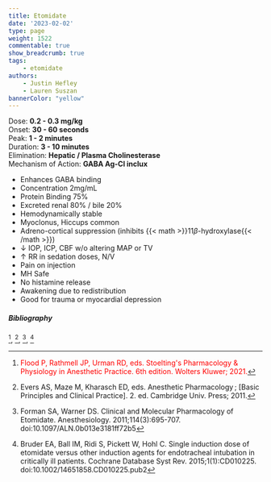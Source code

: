 ```yaml
---
title: Etomidate
date: '2023-02-02'
type: page
weight: 1522
commentable: true
show_breadcrumb: true
tags: 
    - etomidate
authors: 
    - Justin Hefley
    - Lauren Suszan
bannerColor: "yellow"
---
```


Dose: **0.2 - 0.3 mg/kg**  
Onset: **30 - 60 seconds**  
Peak: **1 - 2 minutes**  
Duration: **3 - 10 minutes**  
Elimination: **Hepatic / Plasma Cholinesterase**  
Mechanism of Action: **GABA Ag-Cl inclux**  


- Enhances GABA binding
- Concentration 2mg/mL
- Protein Binding 75%
- Excreted renal 80% / bile 20%
- Hemodynamically stable
- Myoclonus, Hiccups common
- Adreno-cortical suppression (inhibits {{< math >}}11$\beta$-hydroxylase{{< /math >}})
- ↓ IOP, ICP, CBF w/o altering MAP or TV
- ↑ RR in sedation doses, N/V
- Pain on injection
- MH Safe
- No histamine release
- Awakening due to redistribution
- Good for trauma or myocardial depression


##### Bibliography
[^6], [^15], [^16], [^14]



[^1]:<span style="color:blue">Barash PG, Cullen BF, Stoelting RK, Cahalan MK, Stock MC, Ortega R, Sharar SR, Holt NF, eds. Clinical Anesthesia. 8th edition. Wolters Kluwer; 2017.</span>
[^2]: <span style="color:purple">Chestnut DH, Wong CA, Tsen LC, Ngan Kee WD, Beilin Y, Mhyre JM, Bateman BT, eds. 6th edition. Elsevier; 2020.</span>
[^3]: <span style="color:pink">Coté CJ, Lerman J, Anderson BJ. Coté and Lerman's A Practice of Anesthesia for Infants and Children. 6th edition. Elsevier; 2018.</span>
[^4]: <span style="color:brown">Ehrenwerth J, Eisenkraft J, Berry J, eds. Anesthesia Equipment: Principles and Applications. 3rd edition. Elsevier; 2020.</span>
[^5]: <span style="color:green">Farag E, Mounir-Soliman L, Brown DL. Brown's Atlas of Regional Anesthesia. 6th edition. Elsevier; 2020.</span>
[^6]: <span style="color:red">Flood P, Rathmell JP, Urman RD, eds. Stoelting's Pharmacology & Physiology in Anesthetic Practice. 6th edition. Wolters Kluwer; 2021.</span>
[^7]: <span style="color:yellow">Foster SD, Callahan MF, eds. A Professional Study and Resource Guide for the CRNA. 2nd edition. American Association of Nurse Anesthetists; 2011.</span>
[^8]: <span style="color:orange">Gropper MA, Cohen NH, Eriksson LI, Fleisher LA, Leslie K, Wiener-Kronish JP, eds. Miller's Anesthesia (Vols. 1-2). 9th edition. Elsevier; 2019.</span>
[^9]: <span style="color:indigo">Rosenblatt WH, Popescu WM. Master Techniques in Upper and Lower Airway Management. Wolters Kluwer (LWW); 2015.</span>
[^10]: <span style="color:teal">Hall JE, Hall ME. Guyton and Hall Textbook of Medical Physiology. 14th edition. Elsevier; 2020.</span>
[^11]: <span style="color:maroon">Hines RL, Jones SB, eds. Stoelting's Anesthesia and Co-existing Disease. 8th edition. Elsevier; 2021.</span>
[^12]: <span style="color:aquamarine">Jaffe RA, Schmiesing CA, Golianu B. Anesthesiologist's Manual of Surgical Procedures. 6th ed. Wolters Kluwer; 2020.</span>
[^13]: <span style="color:darkgreen">Nagelhout JJ, Elisha S, Heiner JS, eds. Nurse Anesthesia. 7th edition. Elsevier; 2020.</span>
[^14]: Bruder EA, Ball IM, Ridi S, Pickett W, Hohl C. Single induction dose of etomidate versus other induction agents for endotracheal intubation in critically ill patients. Cochrane Database Syst Rev. 2015;1(1):CD010225. doi:10.1002/14651858.CD010225.pub2
[^15]: Evers AS, Maze M, Kharasch ED, eds. Anesthetic Pharmacology ; [Basic Principles and Clinical Practice]. 2. ed. Cambridge Univ. Press; 2011.
[^16]: Forman SA, Warner DS. Clinical and Molecular Pharmacology of Etomidate. Anesthesiology. 2011;114(3):695-707. doi:10.1097/ALN.0b013e3181ff72b5
